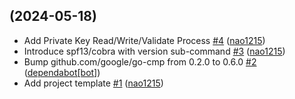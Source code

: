 ## [](https://github.com/nao1215/honeycomb/compare/0c59a2334fbd...) (2024-05-18)

* Add Private Key Read/Write/Validate Process [#4](https://github.com/nao1215/honeycomb/pull/4) ([nao1215](https://github.com/nao1215))
* Introduce spf13/cobra with version sub-command [#3](https://github.com/nao1215/honeycomb/pull/3) ([nao1215](https://github.com/nao1215))
* Bump github.com/google/go-cmp from 0.2.0 to 0.6.0 [#2](https://github.com/nao1215/honeycomb/pull/2) ([dependabot[bot]](https://github.com/apps/dependabot))
* Add project template [#1](https://github.com/nao1215/honeycomb/pull/1) ([nao1215](https://github.com/nao1215))
